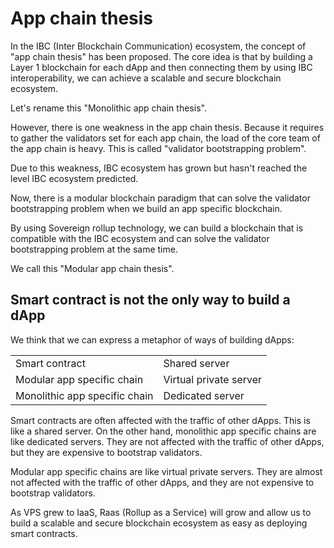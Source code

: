 # App chain thesis

In the IBC (Inter Blockchain Communication) ecosystem, the concept of "app chain thesis" has been proposed.
The core idea is that by building a Layer 1 blockchain for each dApp and then connecting them by using IBC interoperability, we can achieve a scalable and secure blockchain ecosystem.

Let's rename this "Monolithic app chain thesis".

However, there is one weakness in the app chain thesis.
Because it requires to gather the validators set for each app chain, the load of the core team of the app chain is heavy.
This is called "validator bootstrapping problem".

Due to this weakness, IBC ecosystem has grown but hasn't reached the level IBC ecosystem predicted.

Now, there is a modular blockchain paradigm that can solve the validator bootstrapping problem when we build an app specific blockchain.

By using Sovereign rollup technology, we can build a blockchain that is compatible with the IBC ecosystem and can solve the validator bootstrapping problem at the same time.

We call this "Modular app chain thesis".

## Smart contract is not the only way to build a dApp

We think that we can express a metaphor of ways of building dApps:

|||
|---|---|
| Smart contract | Shared server |
| Modular app specific chain | Virtual private server |
| Monolithic app specific chain | Dedicated server |

Smart contracts are often affected with the traffic of other dApps. This is like a shared server.
On the other hand, monolithic app specific chains are like dedicated servers. They are not affected with the traffic of other dApps, but they are expensive to bootstrap validators.

Modular app specific chains are like virtual private servers. They are almost not affected with the traffic of other dApps, and they are not expensive to bootstrap validators.

As VPS grew to IaaS, Raas (Rollup as a Service) will grow and allow us to build a scalable and secure blockchain ecosystem as easy as deploying smart contracts.
